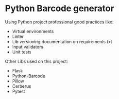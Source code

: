 # Python Barcode generator

Using Python project professional good practices like:

- Virtual environments
- Linter
- Lib versioning documentation on requirements.txt
- Input validators
- Unit tests

Other Libs used on this project:

- Flask
- Python-Barcode
- Pillow
- Cerberus
- Pytest
